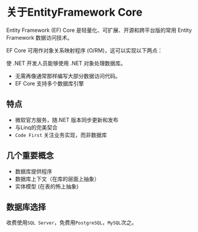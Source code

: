 # 关于EntityFramework Core

Entity Framework (EF) Core 是轻量化、可扩展、开源和跨平台版的常用 Entity Framework 数据访问技术。

EF Core 可用作对象关系映射程序 (O/RM)，这可以实现以下两点：

使 .NET 开发人员能够使用 .NET 对象处理数据库。

- 无需再像通常那样编写大部分数据访问代码。
- EF Core 支持多个数据库引擎

## 特点

- 微软官方服务，随.NET 版本同步更新和发布
- 与Linq的完美契合
- `Code First` 关注业务实现，而非数据库

## 几个重要概念

- 数据库提供程序
- 数据库上下文（在库的层面上抽象）
- 实体模型 (在表的怖上抽象)

## 数据库选择

收费使用`SQL Server`，免费用`PostgreSQL`，`MySQL`次之。
